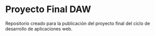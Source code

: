 # Proyecto Final DAW
Repositorio creado para la publicación del proyecto final del ciclo de desarrollo de aplicaciones web.
